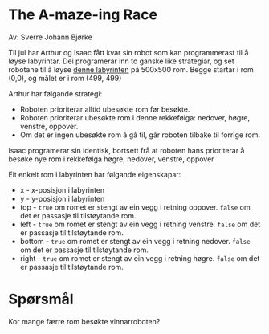 # The A-maze-ing Race

Av: Sverre Johann Bjørke

Til jul har Arthur og Isaac fått kvar sin robot som kan programmerast til å
løyse labyrintar. Dei programerar inn to ganske like strategiar, og set robotane
til å løyse [denne labyrinten](maze.txt.zip) på 500x500 rom. Begge startar i rom
(0,0), og målet er i rom (499, 499)

Arthur har følgande strategi:

- Roboten prioriterar alltid ubesøkte rom før besøkte.
- Roboten prioriterar ubesøkte rom i denne rekkefølga: nedover, høgre, venstre,
  oppover.
- Om det er ingen ubesøkte rom å gå til, går roboten tilbake til forrige rom.

Isaac programerar sin identisk, bortsett frå at roboten hans prioriterar å
besøke nye rom i rekkefølga høgre, nedover, venstre, oppover

Eit enkelt rom i labyrinten har følgande eigenskapar:

- x - x-posisjon i labyrinten
- y - y-posisjon i labyrinten
- top - `true` om romet er stengt av ein vegg i retning oppover. `false` om det
  er passasje til tilstøytande rom.
- left - `true` om romet er stengt av ein vegg i retning venstre. `false` om det
  er passasje til tilstøytande rom.
- bottom - `true` om romet er stengt av ein vegg i retning nedover. `false` om
  det er passasje til tilstøytande rom.
- right - `true` om romet er stengt av ein vegg i retning høgre. `false` om det
  er passasje til tilstøytande rom.

# Spørsmål

Kor mange færre rom besøkte vinnarroboten?
